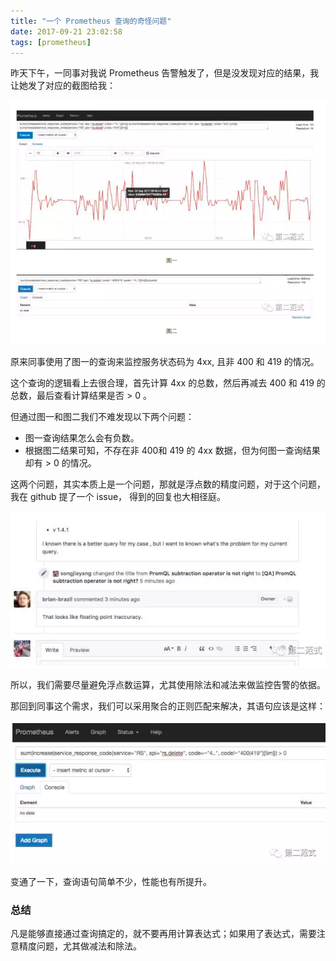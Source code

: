 ```yaml
---
title: "一个 Prometheus 查询的奇怪问题"
date: 2017-09-21 23:02:58
tags: [prometheus]
---
```


昨天下午，一同事对我说 Prometheus 告警触发了，但是没发现对应的结果，我让她发了对应的截图给我：

![pic1.png](/images/prom0921/pic1.png)

原来同事使用了图一的查询来监控服务状态码为 4xx,  且非 400 和 419 的情况。

这个查询的逻辑看上去很合理，首先计算 4xx 的总数，然后再减去 400 和 419 的总数，最后查看计算结果是否 > 0 。

但通过图一和图二我们不难发现以下两个问题：

- 图一查询结果怎么会有负数。
- 根据图二结果可知，不存在非 400和 419 的 4xx 数据，但为何图一查询结果却有 > 0 的情况。

这两个问题，其实本质上是一个问题，那就是浮点数的精度问题，对于这个问题，我在 github 提了一个 issue， 得到的回复也大相径庭。

![pic2.png](/images/prom0921/pic2.png)

所以，我们需要尽量避免浮点数运算，尤其使用除法和减法来做监控告警的依据。

那回到同事这个需求，我们可以采用聚合的正则匹配来解决，其语句应该是这样：

![pic3.png](/images/prom0921/pic3.png)

变通了一下，查询语句简单不少，性能也有所提升。

### 总结

凡是能够直接通过查询搞定的，就不要再用计算表达式；如果用了表达式，需要注意精度问题，尤其做减法和除法。